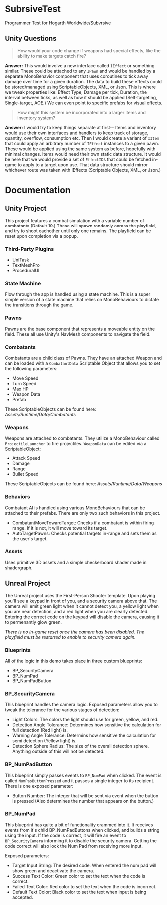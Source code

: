 # SubrsiveTest
 Programmer Test for Hogarth Worldwide/Subvrsive

## Unity Questions
>How would your code change if weapons had special effects, like the ability to make targets catch fire?

**Answer:** This would involve a new interface called `IEffect` or something similar. These could be attached to any `IPawn` and would be handled by a separate MonoBehavior component that uses coroutines to tick away damage over time for a given duration. The data to build these effects could be stored/managed using ScriptableObjects, XML, or Json. This is where we tweak properties like: Effect Type, Damage per tick, Duration, the interval between ticks, as well as how it should be applied (Self-targeting, Single-target, AOE.) We can even point to specific prefabs for visual effects.

>How might this system be incorporated into a larger items and inventory system?

**Answer:** I would try to keep things separate at first-- Items and inventory would use their own interfaces and handlers to keep track of storage, quantity, overflow, consumption etc. Then I would create a variant of `IItem` that could apply an arbitrary number of `IEffect` instances to a given pawn. These would be applied using the same system as before, hopefully with minimal changes. Items would need their own static data structure. It would be here that we would provide a set of `EffectID`s that could be fetched in-game to apply to a target upon use. That data structure should mirror whichever route was taken with IEffects (Scriptable Objects, XML, or Json.)

# Documentation

## Unity Project
This project features a combat simulation with a variable number of combatants (Default 10.) These will spawn randomly across the playfield, and try to shoot eachother until only one remains. The playfield can be reset upon completion via a popup.

### Third-Party Plugins 
 - UniTask
 - TextMeshPro
 - ProceduralUI

### State Machine
Flow through the app is handled using a state machine. This is a super simple version of a state machine that relies on MonoBehaviours to dictate the transitions through the game.

### Pawns
Pawns are the base component that represents a moveable entity on the field. These all use Unity's NavMesh components to navigate the field.

### Combatants
Combatants are a child class of Pawns. They have an attached Weapon and can be loaded with a `CombatantData` Scriptable Object that allows you to set the following parameters:
 - Move Speed
 - Turn Speed
 - Max HP
 - Weapon Data
 - Prefab

These ScriptableObjects can be found here: *Assets/Runtime/Data/Combatants*

### Weapons
Weapons are attached to combatants. They utilize a MonoBehaviour called `ProjectileLauncher` to fire projectiles. `WeaponData` can be edited via a ScriptableObject:
  - Attack Speed
  - Damage
  - Range
  - Bullet Speed

 These ScriptableObjects can be found here: *Assets/Runtime/Data/Weapons*

### Behaviors
Combatant AI is handled using various MonoBehaviours that can be attached to their prefabs. There are only two such behaviors in this project.
 - CombatantMoveTowardTarget: Checks if a combatant is within firing range. If it is not, it will move toward its target.
 - AutoTargetPawns: Checks potential targets in-range and sets them as the user's target.

### Assets
Uses primitive 3D assets and a simple checkerboard shader made in shadergraph.


## Unreal Project
The Unreal project uses the First-Person Shooter template. Upon playing you'll see a keypad in front of you, and a security camera above that. The camera will emit green light when it cannot detect you, a yellow light when you are near detection, and a red light when you are clearly detected. Entering the correct code on the keypad will disable the camera, causing it to permenantly glow green.

*There is no in-game reset once the camera has been disabled. The playfield must be restarted to enable to security camera again.*

### Blueprints
All of the logic in this demo takes place in three custom blueprints:
 - BP_SecurityCamera
 - BP_NumPad
 - BP_NumPadButton

### BP_SecurityCamera
This blueprint handles the camera logic. Exposed parameters allow you to tweak the tolerance for the various stages of detection:
 - Light Colors: The colors the light should use for green, yellow, and red.
 - Detection Angle Tolerance: Determines how sensitive the calculation for full detection (Red light) is.
 - Warning Angle Tolerance: Determins how sensitive the calculation for semi detection (Yellow light) is.
 - Detection Sphere Radius: The size of the overall detection sphere. Anything outside of this will not be detected.

### BP_NumPadButton
This blueprint simply passes events to `BP_NumPad` when clicked. The event is called `NumPasButtonPressed` and it passes a single integer to its recipient. There is one exposed parameter:
 - Button Number: The integer that will be sent via event when the button is pressed (Also determines the number that appears on the button.)

### BP_NumPad
This blueprint has quite a bit of functionality crammed into it. It receives events from it's child BP_NumPadButtons when clicked, and builds a string using the input. If the code is correct, it will fire an event to `BP_SecurityCamera` informing it to disable the security camera. Getting the code correct will also lock the Num Pad from receiving more input.

Exposed parameters:
 - Target Input String: The desired code. When entered the num pad will show green and deactivate the camera.
 - Success Text Color: Green color to set the text when the code is correct.
 - Failed Text Color: Red color to set the text when the code is incorrect.
 - Default Text Color: Black color to set the text when input is being accepted.
